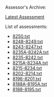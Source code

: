 Assessor's Archive:

[Latest Assessment](8250.txt)

List of assessments:

* [8250.txt](8250.txt)
* [8248-8249.txt](8248-8249.txt)
* [8243-8247.txt](8243-8247.txt)
* [8235A-8242A.txt](8235A-8242A.txt)
* [8235-8242.txt](8235-8242.txt)
* [8215A-8234A.txt](8215A-8234A.txt)
* [8215-8234.txt](8215-8234.txt)
* [8202-8214.txt](8202-8214.txt)
* [8196-8201.txt](8196-8201.txt)
* [8188A-8195A.txt](8188A-8195A.txt)
* [8188-8195.txt](8188-8195.txt)

